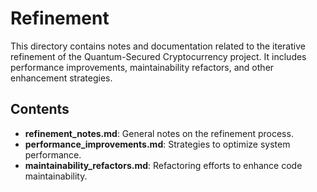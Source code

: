 # Refinement

This directory contains notes and documentation related to the iterative refinement of the Quantum-Secured Cryptocurrency project. It includes performance improvements, maintainability refactors, and other enhancement strategies.

## Contents
- **refinement_notes.md**: General notes on the refinement process.
- **performance_improvements.md**: Strategies to optimize system performance.
- **maintainability_refactors.md**: Refactoring efforts to enhance code maintainability.
